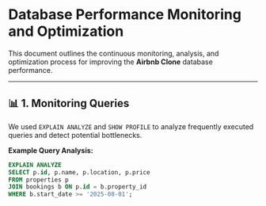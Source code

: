 # Database Performance Monitoring and Optimization

This document outlines the continuous monitoring, analysis, and optimization process for improving the **Airbnb Clone** database performance.

---

## 📊 1. Monitoring Queries

We used `EXPLAIN ANALYZE` and `SHOW PROFILE` to analyze frequently executed queries and detect potential bottlenecks.

**Example Query Analysis:**
```sql
EXPLAIN ANALYZE
SELECT p.id, p.name, p.location, p.price
FROM properties p
JOIN bookings b ON p.id = b.property_id
WHERE b.start_date >= '2025-08-01';
